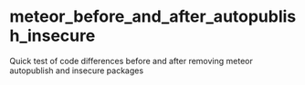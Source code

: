 # meteor_before_and_after_autopublish_insecure
Quick test of code differences before and after removing meteor autopublish and insecure packages
